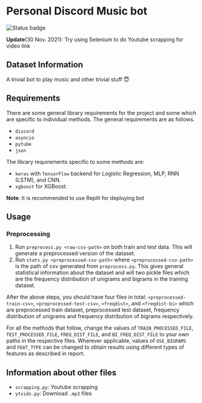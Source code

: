 # Personal Discord Music bot

![Status badge](https://img.shields.io/badge/Status-Archived-important)

**Update**(30 Nov. 2021): Try using Selenium to do Youtube scrapping for video link

## Dataset Information

A trivial bot to play music and other trivial stuff 😇

## Requirements

There are some general library requirements for the project and some which are specific to individual methods. The general requirements are as follows.

- `discord`
- `asyncio`
- `pytube`
- `json`

The library requirements specific to some methods are:

- `keras` with `TensorFlow` backend for Logistic Regression, MLP, RNN (LSTM), and CNN.
- `xgboost` for XGBoost.

**Note**: It is recommended to use Replit for deploying bot

## Usage

### Preprocessing

1. Run `preprocess.py <raw-csv-path>` on both train and test data. This will generate a preprocessed version of the dataset.
2. Run `stats.py <preprocessed-csv-path>` where `<preprocessed-csv-path>` is the path of csv generated from `preprocess.py`. This gives general statistical information about the dataset and will two pickle files which are the frequency distribution of unigrams and bigrams in the training dataset.

After the above steps, you should have four files in total: `<preprocessed-train-csv>`, `<preprocessed-test-csv>`, `<freqdist>`, and `<freqdist-bi>` which are preprocessed train dataset, preprocessed test dataset, frequency distribution of unigrams and frequency distribution of bigrams respectively.

For all the methods that follow, change the values of `TRAIN_PROCESSED_FILE`, `TEST_PROCESSED_FILE`, `FREQ_DIST_FILE`, and `BI_FREQ_DIST_FILE` to your own paths in the respective files. Wherever applicable, values of `USE_BIGRAMS` and `FEAT_TYPE` can be changed to obtain results using different types of features as described in report.

## Information about other files

- `scrapping.py`: Youtube scrapping
- `ytvids.py`: Download `.mp3` files
